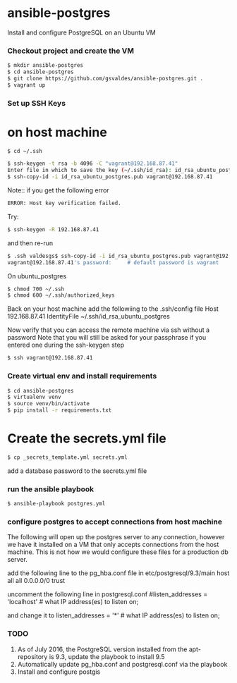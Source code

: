 # ansible-postgres
Install and configure PostgreSQL on an Ubuntu VM


### Checkout project and create the VM

```bash
$ mkdir ansible-postgres
$ cd ansible-postgres
$ git clone https://github.com/gsvaldes/ansible-postgres.git .
$ vagrant up
```
### Set up SSH Keys

# on host machine
```bash
$ cd ~/.ssh
```

```bash
$ ssh-keygen -t rsa -b 4096 -C "vagrant@192.168.87.41"
Enter file in which to save the key (~/.ssh/id_rsa): id_rsa_ubuntu_postgres
$ ssh-copy-id -i id_rsa_ubuntu_postgres.pub vagrant@192.168.87.41
```

Note:: if you get the following error

```bash
ERROR: Host key verification failed.
```

Try:
```bash
$ ssh-keygen -R 192.168.87.41
```
and then re-run 

```bash
$ .ssh valdesgs$ ssh-copy-id -i id_rsa_ubuntu_postgres.pub vagrant@192.168.87.41
vagrant@192.168.87.41's password:     # default password is vagrant
```

On ubuntu_postgres
```bash
$ chmod 700 ~/.ssh
$ chmod 600 ~/.ssh/authorized_keys
```


Back on your host machine add the followiing to the .ssh/config file
Host 192.168.87.41
  IdentityFile ~/.ssh/id_rsa_ubuntu_postgres

Now verify that you can access the remote machine via ssh without a password
Note that you will still be asked for your passphrase if you entered one during the ssh-keygen step

```bash
$ ssh vagrant@192.168.87.41
```

### Create virtual env and install requirements
```bash
$ cd ansible-postgres
$ virtualenv venv
$ source venv/bin/activate
$ pip install -r requirements.txt
```

# Create the secrets.yml file
```bash
$ cp _secrets_template.yml secrets.yml
```
add a database password to the secrets.yml file


### run the ansible playbook
```bash
$ ansible-playbook postgres.yml
```


### configure postgres to accept connections from host machine
The following will open up the postgres server to any connection, however we have it installed on
a VM that only accepts connections from the host machine.  This is not how we would configure 
these files for a production db server.

add the following line to the pg_hba.conf file in etc/postgresql/9.3/main
host     all             all             0.0.0.0/0               trust

uncomment the following line in postgresql.conf
#listen_addresses = 'localhost'		# what IP address(es) to listen on;

and change it to 
listen_addresses = '*'		        # what IP address(es) to listen on;


### TODO
1. As of July 2016, the PostgreSQL version installed from the apt-repository is 9.3, update the playbook to install 9.5
2. Automatically update pg_hba.conf and postgresql.conf via the playbook
3. Install and configure postgis


